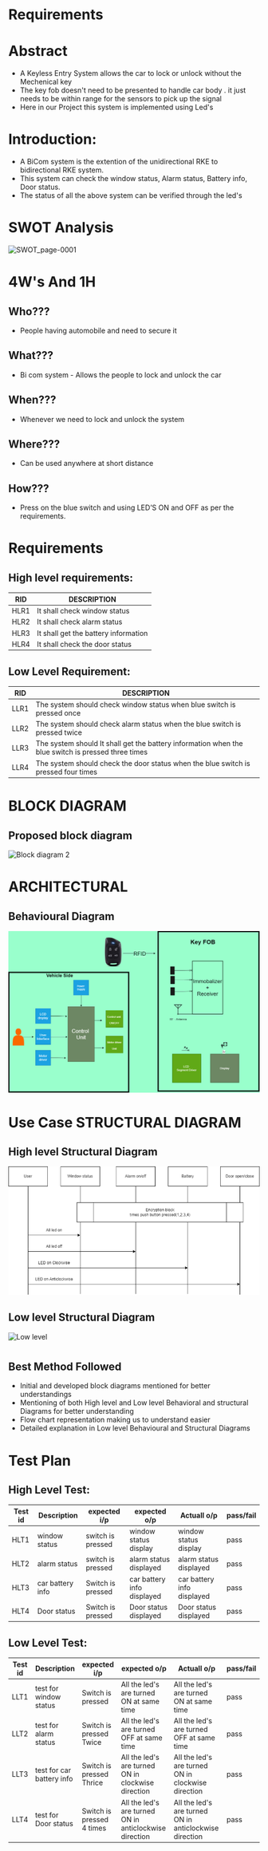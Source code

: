 # Requirements

# Abstract
- A Keyless Entry System allows the car to lock or unlock without the Mechenical key  
- The key fob doesn't need to be presented to  handle car body . it just needs to be within range for the sensors to pick up the signal
- Here in our Project this system is implemented using Led's 

# Introduction:

- A BiCom system is the extention of the unidirectional RKE to bidirectional RKE system. 
- This system can check the window status, Alarm status, Battery info, Door status. 
- The status of all the above system can be verified through the led's




# SWOT Analysis
![SWOT_page-0001](https://user-images.githubusercontent.com/98816316/157918397-18273306-c3af-409a-9e9a-3b57ad97d1ad.jpg)

# 4W's And 1H

## Who??? 
- People having automobile and need to secure it  
## What??? 
- Bi com system - Allows the people to lock and unlock the car
## When??? 
- Whenever we need to lock and unlock the system
## Where??? 
- Can be used anywhere at short distance
## How??? 
- Press on the blue switch and using LED’S ON and OFF as per the requirements. 

# Requirements

## High level requirements:

|RID	|DESCRIPTION |
|---- |----|
|HLR1	|It shall check window status  |
|HLR2	|It shall check alarm status |
|HLR3	|It shall get the battery information |
|HLR4	|It shall check the door status |


## Low Level Requirement:

|RID	|DESCRIPTION |
|---- |----|
|LLR1 |The system should check window status when blue switch is pressed once|
|LLR2 |The system should check alarm status when the blue switch is pressed twice|
|LLR3 |The system should It shall get the battery information when the blue switch is pressed three times|
|LLR4 |The system should check the door status when the blue switch is pressed four times|
# BLOCK DIAGRAM
## Proposed block diagram
![Block diagram 2](https://user-images.githubusercontent.com/98816316/157873024-34c06d7b-96eb-4336-8633-12a8e6a9834c.png)
# ARCHITECTURAL
## Behavioural Diagram
![Behavioural](https://github.com/AdityaParadeshi/Module3_59/blob/8fdd8a88a043f5fbc5175f4a5e96af613f65c46c/2.BiCom_System/2_Architecture/Behavioural.png)
# Use Case STRUCTURAL DIAGRAM
## High level Structural Diagram
![High level diagram](https://github.com/AdityaParadeshi/Module3_59/blob/1cbc8dd2a2bef7d7ea6d8f7a7838fadab2320e6b/2.BiCom_System/2_Architecture/new.drawio.png)

## Low level Structural Diagram
![Low level](https://user-images.githubusercontent.com/98816316/157836122-9eebe235-4928-4c85-adaf-1a2f6e8eaaf1.png)
#
## Best Method Followed
* Initial and developed block diagrams mentioned for better understandings
* Mentioning of both High level and Low level Behavioral and structural Diagrams for better understanding
* Flow chart representation making us to understand easier
* Detailed explanation in Low level Behavioural and Structural Diagrams
# Test Plan

## High Level Test:

|Test id |Description |expected i/p |expected o/p |Actuall o/p |pass/fail |            
|---- |---- |---- |---- |----|----|
|HLT1 |window status  |switch is pressed |window status display |window status display |pass |
|HLT2 |alarm status |switch is pressed |alarm status displayed |alarm status displayed  |pass |
|HLT3 |car battery info  |Switch is pressed |car battery info displayed |car battery info displayed |pass |
|HLT4 |Door status |Switch is pressed |Door status displayed |Door status displayed |pass |


## Low Level Test:


|Test id |Description |expected i/p |expected o/p |Actuall o/p |pass/fail |
|---- |---- |---- |---- |----|----|
|LLT1 |test for window status |Switch is pressed |All the led's are turned ON at same time  |All the led's are turned ON at same time |pass |  
|LLT2 |test for alarm status  |Switch is pressed Twice |All the led's are turned OFF at same time  |All the led's are turned OFF at same time |pass |  
|LLT3 |test for car battery info |Switch is pressed Thrice |All the led's are turned ON in clockwise direction  |All the led's are turned ON in clockwise direction  |pass | 
|LLT4 |test for Door status|Switch is pressed 4 times |All the led's are turned ON in anticlockwise direction  |All the led's are turned ON in anticlockwise direction  |pass |

